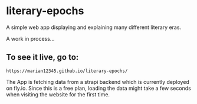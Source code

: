 # literary-epochs

A simple web app displaying and explaining many different literary eras.

A work in process...

## To see it live, go to:

```
https://marian12345.github.io/literary-epochs/
```

The App is fetching data from a strapi backend which is currently deployed on fly.io.
Since this is a free plan, loading the data might take a few seconds when visiting the website for the first time.

